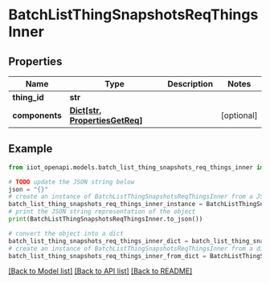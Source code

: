 # BatchListThingSnapshotsReqThingsInner


## Properties

Name | Type | Description | Notes
------------ | ------------- | ------------- | -------------
**thing_id** | **str** |  | 
**components** | [**Dict[str, PropertiesGetReq]**](PropertiesGetReq.md) |  | [optional] 

## Example

```python
from iiot_openapi.models.batch_list_thing_snapshots_req_things_inner import BatchListThingSnapshotsReqThingsInner

# TODO update the JSON string below
json = "{}"
# create an instance of BatchListThingSnapshotsReqThingsInner from a JSON string
batch_list_thing_snapshots_req_things_inner_instance = BatchListThingSnapshotsReqThingsInner.from_json(json)
# print the JSON string representation of the object
print(BatchListThingSnapshotsReqThingsInner.to_json())

# convert the object into a dict
batch_list_thing_snapshots_req_things_inner_dict = batch_list_thing_snapshots_req_things_inner_instance.to_dict()
# create an instance of BatchListThingSnapshotsReqThingsInner from a dict
batch_list_thing_snapshots_req_things_inner_from_dict = BatchListThingSnapshotsReqThingsInner.from_dict(batch_list_thing_snapshots_req_things_inner_dict)
```
[[Back to Model list]](../README.md#documentation-for-models) [[Back to API list]](../README.md#documentation-for-api-endpoints) [[Back to README]](../README.md)


